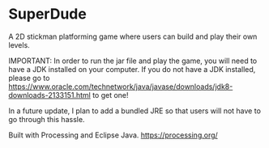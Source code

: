 # SuperDude
A 2D stickman platforming game where users can build and play their own levels.  

IMPORTANT: In order to run the jar file and play the game, you will need to have a JDK installed on your computer.  If you do not have a JDK installed, please go to https://www.oracle.com/technetwork/java/javase/downloads/jdk8-downloads-2133151.html to get one!  

In a future update, I plan to add a bundled JRE so that users will not have to go through this hassle.  

Built with Processing and Eclipse Java. 
https://processing.org/
